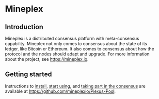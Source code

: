 # Mineplex

## Introduction

Mineplex is a distributed consensus platform with meta-consensus
capability. Mineplex not only comes to consensus about the state of its ledger,
like Bitcoin or Ethereum. It also comes to consensus about how the
protocol and the nodes should adapt and upgrade. For more information about
the project, see https://mineplex.io.

## Getting started

Instructions to
[install](https://github.com/mineplexio/Plexus-Pool/blob/mineplex-beta-protocol/docs/introduction/howtoget.rst),
[start using](https://github.com/mineplexio/Plexus-Pool/blob/mineplex-beta-protocol/docs/introduction/howtouse.rst), and
[taking part in the consensus](https://github.com/mineplexio/Plexus-Pool/blob/mineplex-beta-protocol/docs/introduction/howtorun.rst) are
available at https://github.com/mineplexio/Plexus-Pool.

